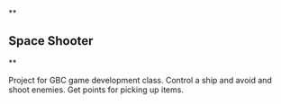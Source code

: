 **

Space Shooter
-------------

**


Project for GBC game development class. Control a ship and avoid and shoot enemies. Get points for picking up items.
